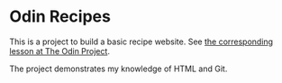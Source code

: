 # Odin Recipes

This is a project to build a basic recipe website.
See [the corresponding lesson at The Odin Project][TOP-lesson].

The project demonstrates my knowledge of HTML and Git.

[TOP-lesson]: https://www.theodinproject.com/lessons/foundations-recipes

